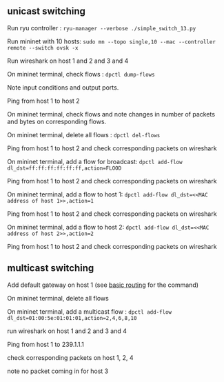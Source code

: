 ## unicast switching ##

Run ryu controller : `ryu-manager --verbose ./simple_switch_13.py`

Run mininet with 10 hosts: `sudo mn --topo single,10 --mac --controller remote --switch ovsk -x`

Run wireshark on host 1 and 2 and 3 and 4

On mininet terminal, check flows : `dpctl dump-flows`

Note input conditions and output ports.

Ping from host 1 to host 2

On mininet terminal, check flows and note changes in number of packets and bytes on corresponding flows.

On mininet terminal, delete all flows : `dpctl del-flows`

Ping from host 1 to host 2 and check corresponding packets on wireshark

On mininet terminal, add a flow for broadcast: `dpctl add-flow dl_dst=ff:ff:ff:ff:ff:ff,action=FLOOD`

Ping from host 1 to host 2 and check corresponding packets on wireshark

On mininet terminal, add a flow to host 1: `dpctl add-flow dl_dst=<<MAC address of host 1>>,action=1`

Ping from host 1 to host 2 and check corresponding packets on wireshark

On mininet terminal, add a flow to host 2: `dpctl add-flow dl_dst=<<MAC address of host 2>>,action=2`

Ping from host 1 to host 2 and check corresponding packets on wireshark

## multicast switching ##

Add default gateway on host 1 (see [basic routing](basic_routing.md) for the command)

On mininet terminal, delete all flows

On mininet terminal, add a multicast flow : `dpctl add-flow dl_dst=01:00:5e:01:01:01,action=2,4,6,8,10`

run wireshark on host 1 and 2 and 3 and 4

Ping from host 1 to 239.1.1.1

check corresponding packets on host 1, 2, 4

note no packet coming in for host 3


